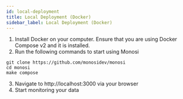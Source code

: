 ```yaml
---
id: local-deployment
title: Local Deployment (Docker)
sidebar_label: Local Deployment (Docker)
---
```


1. Install Docker on your computer. Ensure that you are using Docker Compose v2 and it is installed.
2. Run the following commands to start using Monosi
```
git clone https://github.com/monosidev/monosi
cd monosi
make compose
```
3. Navigate to http://localhost:3000 via your browser
4. Start monitoring your data
